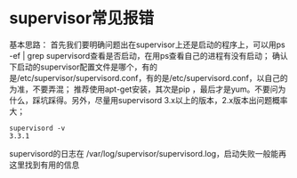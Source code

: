 # supervisor常见报错
基本思路：
首先我们要明确问题出在supervisor上还是启动的程序上，可以用ps -ef | grep supervisord查看是否启动，在用ps查看自己的进程有没有启动；
确认下启动的supervisor配置文件是哪个，有的是/etc/supervisor/supervisord.conf，有的是/etc/supervisord.conf，以自己的为准，不要弄混；
推荐使用apt-get安装，其次是pip ，最后才是yum。不要问为什么，踩坑踩得。另外，尽量用supervisord 3.x以上的版本，2.x版本出问题概率大；
```
supervisord -v
3.3.1

```
supervisord的日志在 /var/log/supervisor/supervisord.log，启动失败一般能再这里找到有用的信息

<!--stackedit_data:
eyJoaXN0b3J5IjpbMTM1NzYwNzc2XX0=
-->